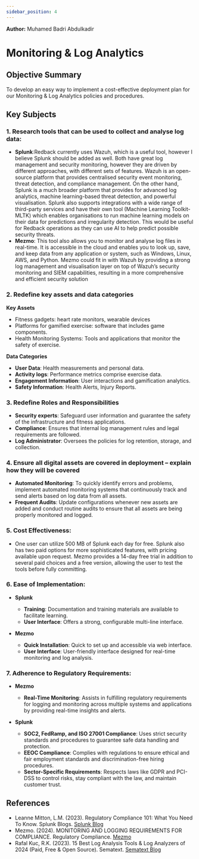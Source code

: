 ```yaml
---
sidebar_position: 4
---
```


**Author:** Muhamed Badri Abdulkadir 

# Monitoring & Log Analytics  

## Objective Summary
To develop an easy way to implement a cost-effective deployment plan for our Monitoring & Log Analytics policies and procedures.  

## Key Subjects  

### 1. Research tools that can be used to collect and analyse log data:
- **Splunk**:Redback currently uses Wazuh, which is a useful tool, however I believe Splunk should be added as well. Both have great log management and security monitoring, however they are driven by different approaches, with different sets of features. Wazuh is an open-source platform that provides centralised security event monitoring, threat detection, and compliance management. On the other hand, Splunk is a much broader platform that provides for advanced log analytics, machine learning-based threat detection, and powerful visualisation. Splunk also supports integrations with a wide range of third-party services and have their own tool (Machine Learning Toolkit-MLTK) which enables organisations to run machine learning models on their data for predictions and irregularity detection. This would be useful for Redback operations as they can use AI to help predict possible security threats.  
- **Mezmo**: This tool also allows you to monitor and analyse log files in real-time. It is accessible in the cloud and enables you to look up, save, and keep data from any application or system, such as Windows, Linux, AWS, and Python. Mezmo could fit in with Wazuh by providing a strong log management and visualisation layer on top of Wazuh’s security monitoring and SIEM capabilities, resulting in a more comprehensive and efficient security solution


### 2. Redefine key assets and data categories  
**Key Assets**
- Fitness gadgets: heart rate monitors, wearable devices  
- Platforms for gamified exercise: software that includes game components.  
- Health Monitoring Systems: Tools and applications that monitor the safety of exercise.  

**Data Categories**
- **User Data**: Health measurements and personal data.  
- **Activity logs**: Performance metrics comprise exercise data.  
- **Engagement Information**: User interactions and gamification analytics.  
- **Safety Information**: Health Alerts, Injury Reports.  

### 3. Redefine Roles and Responsibilities  
- **Security experts**: Safeguard user information and guarantee the safety of the infrastructure and fitness applications.  
- **Compliance**: Ensures that internal log management rules and legal requirements are followed.  
- **Log Administrator**: Oversees the policies for log retention, storage, and collection.  

### 4. Ensure all digital assets are covered in deployment – explain how they will be covered  
- **Automated Monitoring**: To quickly identify errors and problems, implement automated monitoring systems that continuously track and send alerts based on log data from all assets.  
- **Frequent Audits**: Update configurations whenever new assets are added and conduct routine audits to ensure that all assets are being properly monitored and logged.  

### 5. Cost Effectiveness:
- One user can utilize 500 MB of Splunk each day for free. Splunk also has two paid options for more sophisticated features, with pricing available upon request. Mezmo provides a 14-day free trial in addition to several paid choices and a free version, allowing the user to test the tools before fully committing.  

### 6. Ease of Implementation:  
- **Splunk**  
  - **Training**: Documentation and training materials are available to facilitate learning.  
  - **User Interface**: Offers a strong, configurable multi-line interface.  

- **Mezmo**  
  - **Quick Installation**: Quick to set up and accessible via web interface.  
  - **User Interface**: User-friendly interface designed for real-time monitoring and log analysis.  

### 7. Adherence to Regulatory Requirements:  
- **Mezmo**   
  - **Real-Time Monitoring**: Assists in fulfilling regulatory requirements for logging and monitoring across multiple systems and applications by providing real-time insights and alerts.  

- **Splunk**  
  - **SOC2, FedRamp, and ISO 27001 Compliance**: Uses strict security standards and procedures to guarantee safe data handling and protection.  
  - **EEOC Compliance**: Complies with regulations to ensure ethical and fair employment standards and discrimination-free hiring procedures.  
  - **Sector-Specific Requirements**: Respects laws like GDPR and PCI-DSS to control risks, stay compliant with the law, and maintain customer trust.  

## References  
- Leanne Mitton, L.M. (2023). Regulatory Compliance 101: What You Need To Know. Splunk Blogs. [Splunk Blog](https://www.splunk.com/en_us/blog/learn/regulatory-compliance.html)  
- Mezmo. (2024). MONITORING AND LOGGING REQUIREMENTS FOR COMPLIANCE. Regulatory Compliance. [Mezmo](https://www.mezmo.com/learn-observability/monitoring-and-logging-requirements-for-compliance)  
- Rafal Kuc, R.K. (2023). 15 Best Log Analysis Tools & Log Analyzers of 2024 (Paid, Free & Open Source). Sematext. [Sematext Blog](https://sematext.com/blog/log-analysis-tools/)

